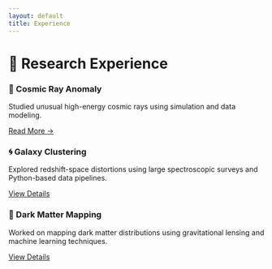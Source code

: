 ```yaml
---
layout: default
title: Experience
---
```


# 🔬 Research Experience

<div class="card-grid">

  <div class="card">
    <h3>📡 Cosmic Ray Anomaly</h3>
    <p>Studied unusual high-energy cosmic rays using simulation and data modeling.</p>
    <a href="{{ site.baseurl }}/experience/CPD.html">Read More →</a>
  </div>

  <div class="card">
    <h3>🌀 Galaxy Clustering</h3>
    <p>Explored redshift-space distortions using large spectroscopic surveys and Python-based data pipelines.</p>
    <a href="#">View Details</a>
  </div>

  <div class="card">
    <h3>🌌 Dark Matter Mapping</h3>
    <p>Worked on mapping dark matter distributions using gravitational lensing and machine learning techniques.</p>
    <a href="#">View Details</a>
  </div>

</div>
